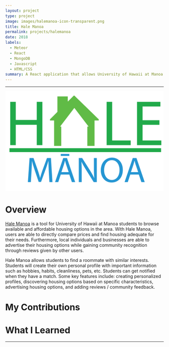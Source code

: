 ```yaml
---
layout: project
type: project
image: images/halemanoa-icon-transparent.png
title: Hale Manoa
permalink: projects/halemanoa
date: 2018
labels:
  - Meteor
  - React
  - MongoDB
  - Javascript
  - HTML/CSS
summary: A React application that allows University of Hawaii at Manoa students to browse available and affordable housing options in the area.
---
```



<hr>


<img class="ui image" src="../images/halemanoa-transparent.png">

<h1>Overview</h1>

<a href="https://hale-manoa.github.io/">Hale Manoa</a>  is a tool for University of Hawaii at Manoa students to browse available and affordable housing options in the area. With Hale Manoa, users are able to directly compare prices and find housing adequate for their needs. Furthermore, local individuals and businesses are able to advertise their housing options while gaining community recognition through reviews given by other users.

Hale Manoa allows students to find a roommate with similar interests. Students will create their own personal profile with important information such as hobbies, habits, cleanliness, pets, etc. Students can get notified when they have a match. Some key features include: creating personalized profiles, discovering housing options based on specific characteristics, advertising housing options, and adding reviews / community feedback.


<h1>My Contributions</h1>

<h1>What I Learned</h1>



<hr>
